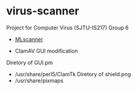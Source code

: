 # virus-scanner

Project for Computer Virus (SJTU-IS217) Group 6

* [MLscanner](https://github.com/zhliuworks/virus-scanner/tree/main/MLscanner)

* ClamAV GUI modification

 Diretory of GUI.pm

- /usr/share/perl5/ClamTk
 Diretory of shield.png
- /usr/share/pixmaps